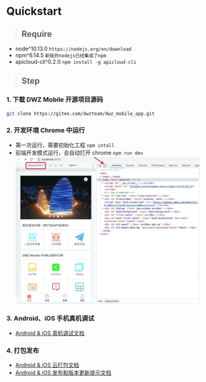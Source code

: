 # Quickstart

> ## Require

- node\^10.13.0 `https://nodejs.org/en/download`
- npm\^6.14.5 `新版的nodejs已经集成了npm`
- apicloud-cli\^0.2.0 `npm install -g apicloud-cli`

> ## Step

### 1. 下载 DWZ Mobile 开源项目源码

```bash
git clone https://gitee.com/dwzteam/dwz_mobile_app.git
```

### 2. 开发环境 Chrome 中运行

- 第一次运行，需要初始化工程 `npm intall`
- 前端开发模式运行，会自动打开 chrome `npm run dev`
  ![](./_media/readme/app_chrome_dev.jpg)

### 3. Android、iOS 手机真机调试

- [Android & iOS 真机调试文档](/doc/apicloud/package?id=真机调试)

### 4. 打包发布

- [Android & iOS 云打包文档](/doc/apicloud/package?id=云编译)
- [Android & iOS 发布和版本更新提示文档](/doc/apicloud/package?id=发布和版本更新)
